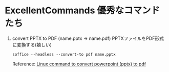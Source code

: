 # ExcellentCommands 優秀なコマンドたち

1. convert PPTX to PDF (name.pptx -> name.pdf) PPTXファイルをPDF形式に変換する(嬉しい)

   ```
   soffice --headless --convert-to pdf name.pptx
   ```

   Reference: [Linux command to convert powerpoint (pptx) to pdf](https://superuser.com/questions/1592093/linux-command-to-convert-powerpoint-pptx-to-pdf)

